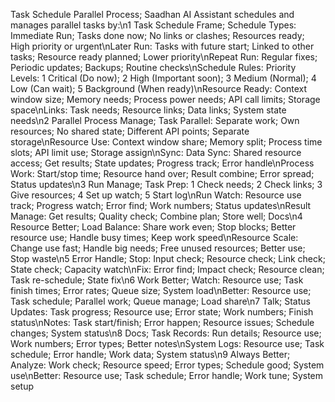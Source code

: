 Task Schedule Parallel Process; Saadhan AI Assistant schedules and manages parallel tasks by:\n1 Task Schedule Frame; Schedule Types: Immediate Run; Tasks done now; No links or clashes; Resources ready; High priority or urgent\nLater Run: Tasks with future start; Linked to other tasks; Resource ready planned; Lower priority\nRepeat Run: Regular fixes; Periodic updates; Backups; Routine checks\nSchedule Rules: Priority Levels: 1 Critical (Do now); 2 High (Important soon); 3 Medium (Normal); 4 Low (Can wait); 5 Background (When ready)\nResource Ready: Context window size; Memory needs; Process power needs; API call limits; Storage space\nLinks: Task needs; Resource links; Data links; System state needs\n2 Parallel Process Manage; Task Parallel: Separate work; Own resources; No shared state; Different API points; Separate storage\nResource Use: Context window share; Memory split; Process time slots; API limit use; Storage assign\nSync: Data Sync: Shared resource access; Get results; State updates; Progress track; Error handle\nProcess Work: Start/stop time; Resource hand over; Result combine; Error spread; Status updates\n3 Run Manage; Task Prep: 1 Check needs; 2 Check links; 3 Give resources; 4 Set up watch; 5 Start log\nRun Watch: Resource use track; Progress watch; Error find; Work numbers; Status updates\nResult Manage: Get results; Quality check; Combine plan; Store well; Docs\n4 Resource Better; Load Balance: Share work even; Stop blocks; Better resource use; Handle busy times; Keep work speed\nResource Scale: Change use fast; Handle big needs; Free unused resources; Better use; Stop waste\n5 Error Handle; Stop: Input check; Resource check; Link check; State check; Capacity watch\nFix: Error find; Impact check; Resource clean; Task re-schedule; State fix\n6 Work Better; Watch: Resource use; Task finish times; Error rates; Queue size; System load\nBetter: Resource use; Task schedule; Parallel work; Queue manage; Load share\n7 Talk; Status Updates: Task progress; Resource use; Error state; Work numbers; Finish status\nNotes: Task start/finish; Error happen; Resource issues; Schedule changes; System status\n8 Docs; Task Records: Run details; Resource use; Work numbers; Error types; Better notes\nSystem Logs: Resource use; Task schedule; Error handle; Work data; System status\n9 Always Better; Analyze: Work check; Resource speed; Error types; Schedule good; System use\nBetter: Resource use; Task schedule; Error handle; Work tune; System setup
